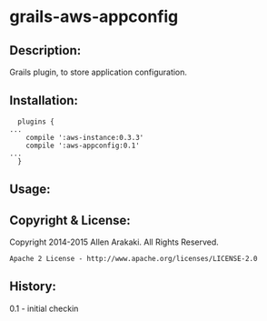 # grails-aws-appconfig

Description:
--------------
Grails plugin, to store application configuration.

Installation:
--------------
```
  plugins {
...
    compile ':aws-instance:0.3.3'
    compile ':aws-appconfig:0.1'
...
  }
```

Usage:
--------------


Copyright & License:
--------------
Copyright 2014-2015 Allen Arakaki.  All Rights Reserved.

```
Apache 2 License - http://www.apache.org/licenses/LICENSE-2.0
```

History:
--------------
0.1 - initial checkin